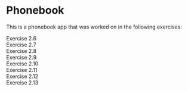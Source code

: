 # Phonebook
This is a phonebook app that was worked on in the following exercises:

Exercise 2.6
<br>
Exercise 2.7
<br>
Exercise 2.8
<br>
Exercise 2.9
<br>
Exercise 2.10
<br>
Exercise 2.11
<br>
Exercise 2.12
<br>
Exercise 2.13